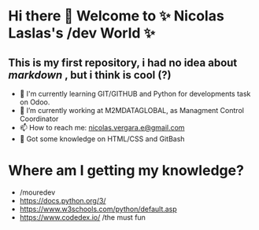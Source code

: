 # Hi there 👋 Welcome to ✨ Nicolas Laslas's /dev World ✨
## This is my first repository, i had no idea about *markdown* , but i think is cool (?)
 - 🌱 I'm currently learning GIT/GITHUB and Python for developments task on Odoo. 
 - 🔭 I’m currently working at M2MDATAGLOBAL, as Managment Control Coordinator
 - 📫 How to reach me: nicolas.vergara.e@gmail.com
 - 💬 Got some knowledge on HTML/CSS and GitBash
 
# Where am I getting my knowledge?
 - /mouredev
 - https://docs.python.org/3/
 - https://www.w3schools.com/python/default.asp
 - https://www.codedex.io/ /the must fun
<!--
**Nicolaslaslass/Nicolaslaslass** is a ✨ _special_ ✨ repository because its `README.md` (this file) appears on your GitHub profile.

Here are some ideas to get you started:


- 🌱 I’m currently learning ...
- 👯 I’m looking to collaborate on ...
- 🤔 I’m looking for help with ...
- 💬 Ask me about ...
- 📫 How to reach me: ...
- 😄 Pronouns: ...
- ⚡ Fun fact: ...
-->
